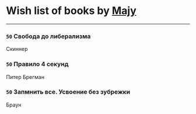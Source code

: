 # Wish list of books by [Majy](https://plus.google.com/103188365011668395510)
---

### `50` Свобода до либерализма
Скиннер

### `50` Правило 4 секунд
Питер Брегман

### `50` Запмнить все. Усвоение без зубрежки
Браун

